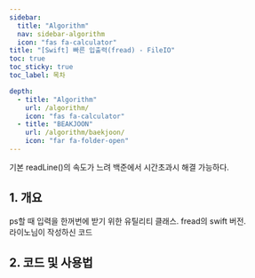```yaml
---
sidebar:
  title: "Algorithm"
  nav: sidebar-algorithm
  icon: "fas fa-calculator"
title: "[Swift] 빠른 입출력(fread) - FileIO"
toc: true
toc_sticky: true
toc_label: 목차

depth: 
  - title: "Algorithm"
    url: /algorithm/
    icon: "fas fa-calculator"
  - title: "BEAKJOON"
    url: /algorithm/baekjoon/
    icon: "far fa-folder-open"
---
```

기본 readLine()의 속도가 느려 백준에서 시간초과시 해결 가능하다.

## 1. 개요
ps할 때 입력을 한꺼번에 받기 위한 유틸리티 클래스. fread의 swift 버전.  
라이노님이 작성하신 코드

## 2. 코드 및 사용법
<script src="https://gist.github.com/JCSooHwanCho/30be4b669321e7a135b84a1e9b075f88.js"></script>
